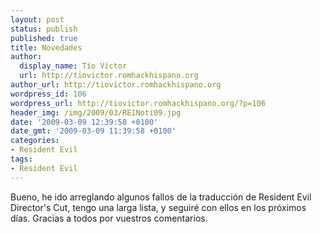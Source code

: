 ```yaml
---
layout: post
status: publish
published: true
title: Novedades
author:
  display_name: Tío Víctor
  url: http://tiovictor.romhackhispano.org
author_url: http://tiovictor.romhackhispano.org
wordpress_id: 106
wordpress_url: http://tiovictor.romhackhispano.org/?p=106
header_img: /img/2009/03/RE1Noti09.jpg
date: '2009-03-09 12:39:58 +0100'
date_gmt: '2009-03-09 11:39:58 +0100'
categories:
- Resident Evil
tags:
- Resident Evil
---
```

Bueno, he ido arreglando algunos fallos de la traducción de Resident Evil Director's 
Cut, tengo una larga lista, y seguiré con ellos en los próximos días. Gracias a todos 
por vuestros comentarios.
